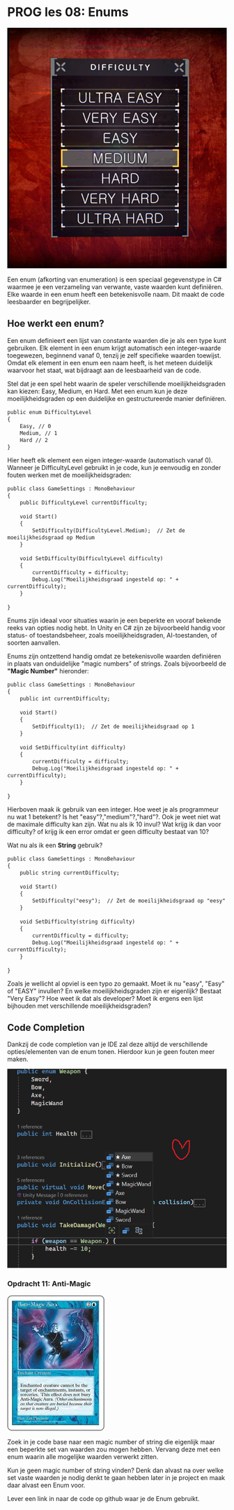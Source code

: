 # PROG les 08: Enums

![menu](../src/13_02_enum_menu.png)

Een enum (afkorting van enumeration) is een speciaal gegevenstype in C# waarmee je een verzameling van verwante, vaste waarden kunt definiëren. Elke waarde in een enum heeft een betekenisvolle naam. Dit maakt de code leesbaarder en begrijpelijker.

## Hoe werkt een enum?

Een enum definieert een lijst van constante waarden die je als een type kunt gebruiken. Elk element in een enum krijgt automatisch een integer-waarde toegewezen, beginnend vanaf 0, tenzij je zelf specifieke waarden toewijst. Omdat elk element in een enum een naam heeft, is het meteen duidelijk waarvoor het staat, wat bijdraagt aan de leesbaarheid van de code.

Stel dat je een spel hebt waarin de speler verschillende moeilijkheidsgraden kan kiezen: Easy, Medium, en Hard. Met een enum kun je deze moeilijkheidsgraden op een duidelijke en gestructureerde manier definiëren.

```
public enum DifficultyLevel
{
    Easy, // 0
    Medium, // 1
    Hard // 2
}
```

Hier heeft elk element een eigen integer-waarde (automatisch vanaf 0). Wanneer je DifficultyLevel gebruikt in je code, kun je eenvoudig en zonder fouten werken met de moeilijkheidsgraden:

```
public class GameSettings : MonoBehaviour
{
    public DifficultyLevel currentDifficulty;

    void Start()
    {
        SetDifficulty(DifficultyLevel.Medium);  // Zet de moeilijkheidsgraad op Medium
    }

    void SetDifficulty(DifficultyLevel difficulty)
    {
        currentDifficulty = difficulty;
        Debug.Log("Moeilijkheidsgraad ingesteld op: " + currentDifficulty);
    }

}
```

Enums zijn ideaal voor situaties waarin je een beperkte en vooraf bekende reeks van opties nodig hebt. In Unity en C# zijn ze bijvoorbeeld handig voor status- of toestandsbeheer, zoals moeilijkheidsgraden, AI-toestanden, of soorten aanvallen.

Enums zijn ontzettend handig omdat ze betekenisvolle waarden definiëren in plaats van onduidelijke "magic numbers" of strings.
Zoals bijvoorbeeld de **"Magic Number"** hieronder:

```
public class GameSettings : MonoBehaviour
{
    public int currentDifficulty;

    void Start()
    {
        SetDifficulty(1);  // Zet de moeilijkheidsgraad op 1
    }

    void SetDifficulty(int difficulty)
    {
        currentDifficulty = difficulty;
        Debug.Log("Moeilijkheidsgraad ingesteld op: " + currentDifficulty);
    }

}
```

Hierboven maak ik gebruik van een integer. Hoe weet je als programmeur nu wat 1 betekent? Is het "easy"?,"medium"?,"hard"?. Ook je weet niet wat de maximale difficulty kan zijn. Wat nu als ik 10 invul? Wat krijg ik dan voor difficulty? of krijg ik een error omdat er geen difficulty bestaat van 10?

Wat nu als ik een **String** gebruik?

```
public class GameSettings : MonoBehaviour
{
    public string currentDifficulty;

    void Start()
    {
        SetDifficulty("eesy");  // Zet de moeilijkheidsgraad op "eesy"
    }

    void SetDifficulty(string difficulty)
    {
        currentDifficulty = difficulty;
        Debug.Log("Moeilijkheidsgraad ingesteld op: " + currentDifficulty);
    }

}
```

Zoals je wellicht al opviel is een typo zo gemaakt. Moet ik nu "easy", "Easy" of "EASY" invullen? En welke moeilijkheidsgraden zijn er eigenlijk? Bestaat "Very Easy"? Hoe weet ik dat als developer? Moet ik ergens een lijst bijhouden met verschillende moeilijkheidsgraden?

## Code Completion

Dankzij de code completion van je IDE zal deze altijd de verschillende opties/elementen van de enum tonen. Hierdoor kun je geen fouten meer maken.

![autocomplete](../src/13_01_enum_autocomplete.png)

### Opdracht 11: Anti-Magic

![anti magic](../src/13_03_anti_magic.jpg)

Zoek in je code base naar een magic number of string die eigenlijk maar een beperkte set van waarden zou mogen hebben. Vervang deze met een enum waarin alle mogelijke waarden verwerkt zitten.

Kun je geen magic number of string vinden? Denk dan alvast na over welke set vaste waarden je nodig denkt te gaan hebben later in je project en maak daar alvast een Enum voor.

Lever een link in naar de code op github waar je de Enum gebruikt.

